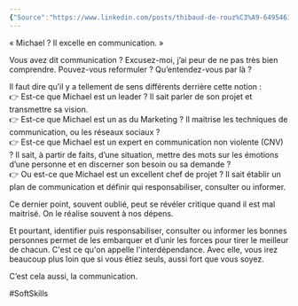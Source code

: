 ```yaml
---
{"Source":"https://www.linkedin.com/posts/thibaud-de-rouz%C3%A9-64954619_michael-il-excelle-en-communication-activity-6790881807303897088-f5ZY","dg-publish":true,"permalink":"/blog-articles/soft-skills/l-art-de-la-communication/","dgPassFrontmatter":true}
---
```


« Michael ? Il excelle en communication. »  
  
Vous avez dit communication ? Excusez-moi, j’ai peur de ne pas très bien comprendre. Pouvez-vous reformuler ? Qu’entendez-vous par là ?  
  
Il faut dire qu’il y a tellement de sens différents derrière cette notion :  
👉 Est-ce que Michael est un leader ? Il sait parler de son projet et transmettre sa vision.  
👉 Est-ce que Michael est un as du Marketing ? Il maitrise les techniques de communication, ou les réseaux sociaux ?  
👉 Est-ce que Michael est un expert en communication non violente (CNV) ? Il sait, à partir de faits, d’une situation, mettre des mots sur les émotions d’une personne et en discerner son besoin ou sa demande ?  
👉 Ou est-ce que Michael est un excellent chef de projet ? Il sait établir un plan de communication et définir qui responsabiliser, consulter ou informer.  
  
Ce dernier point, souvent oublié, peut se révéler critique quand il est mal maitrisé. On le réalise souvent à nos dépens.  
  
Et pourtant, identifier puis responsabiliser, consulter ou informer les bonnes personnes permet de les embarquer et d’unir les forces pour tirer le meilleur de chacun. C'est ce qu'on appelle l'interdépendance. Avec elle, vous irez beaucoup plus loin que si vous êtiez seuls, aussi fort que vous soyez.  
  
C’est cela aussi, la communication.

#SoftSkills 